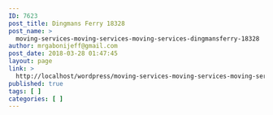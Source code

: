 ```yaml
---
ID: 7623
post_title: Dingmans Ferry 18328
post_name: >
  moving-services-moving-services-moving-services-dingmansferry-18328
author: mrgabonijeff@gmail.com
post_date: 2018-03-28 01:47:45
layout: page
link: >
  http://localhost/wordpress/moving-services-moving-services-moving-services-dingmansferry-18328/
published: true
tags: [ ]
categories: [ ]
---
```

